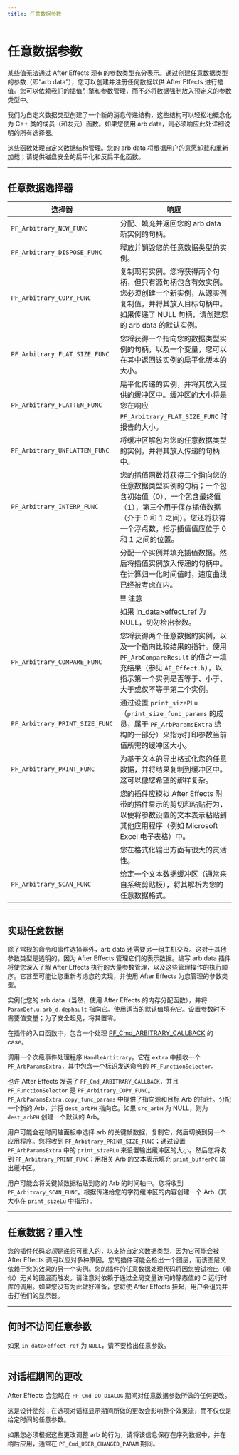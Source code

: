 ```yaml
---
title: 任意数据参数
---
```

# 任意数据参数

某些值无法通过 After Effects 现有的参数类型充分表示。通过创建任意数据类型的参数（即“arb data”），您可以创建并注册任何数据以供 After Effects 进行插值。您可以依赖我们的插值引擎和参数管理，而不必将数据强制放入预定义的参数类型中。

我们为自定义数据类型创建了一个新的消息传递结构，这些结构可以轻松地概念化为 C++ 类的成员（和友元）函数。如果您使用 arb data，则必须响应此处详细说明的所有选择器。

这些函数处理自定义数据结构管理。您的 arb data 将根据用户的意愿卸载和重新加载；请提供磁盘安全的扁平化和反扁平化函数。

---

## 任意数据选择器

| 选择器 | 响应 |
|---|---|
| `PF_Arbitrary_NEW_FUNC` | 分配、填充并返回您的 arb data 新实例的句柄。 |
| `PF_Arbitrary_DISPOSE_FUNC` | 释放并销毁您的任意数据类型的实例。 |
| `PF_Arbitrary_COPY_FUNC` | 复制现有实例。您将获得两个句柄，但只有源句柄包含有效实例。您必须创建一个新实例，从源实例复制值，并将其放入目标句柄中。如果传递了 NULL 句柄，请创建您的 arb data 的默认实例。 |
| `PF_Arbitrary_FLAT_SIZE_FUNC` | 您将获得一个指向您的数据类型实例的句柄，以及一个变量，您可以在其中返回该实例的扁平化版本的大小。 |
| `PF_Arbitrary_FLATTEN_FUNC` | 扁平化传递的实例，并将其放入提供的缓冲区中。缓冲区的大小将是您在响应 `PF_Arbitrary_FLAT_SIZE_FUNC` 时报告的大小。 |
| `PF_Arbitrary_UNFLATTEN_FUNC` | 将缓冲区解包为您的任意数据类型的实例，并将其放入传递的句柄中。 |
| `PF_Arbitrary_INTERP_FUNC` | 您的插值函数将获得三个指向您的任意数据类型实例的句柄；一个包含初始值（0），一个包含最终值（1），第三个用于保存插值数据（介于 0 和 1 之间）。您还将获得一个浮点数，指示插值值应位于 0 和 1 之间的位置。 |
| | 分配一个实例并填充插值数据。然后将插值实例放入传递的句柄中。在计算归一化时间值时，速度曲线已经被考虑在内。 |
| | !!! 注意 |
| | 如果 [in_data>effect_ref](../../effect-basics/PF_InData#pf_indata-members) 为 NULL，切勿检出参数。 |
| `PF_Arbitrary_COMPARE_FUNC` | 您将获得两个任意数据的实例，以及一个指向比较结果的指针。使用 `PF_ArbCompareResult` 的值之一填充结果（参见 `AE_Effect.h`），以指示第一个实例是否等于、小于、大于或仅不等于第二个实例。 |
| `PF_Arbitrary_PRINT_SIZE_FUNC` | 通过设置 `print_sizePLu`（`print_size_func_params` 的成员，属于 `PF_ArbParamsExtra` 结构的一部分）来指示打印参数当前值所需的缓冲区大小。 |
| `PF_Arbitrary_PRINT_FUNC` | 为基于文本的导出格式化您的任意数据，并将结果复制到缓冲区中。这可以像您希望的那样复杂。 |
| | 您的插件应模拟 After Effects 附带的插件显示的剪切和粘贴行为，以便将参数设置的文本表示粘贴到其他应用程序（例如 Microsoft Excel 电子表格）中。 |
| | 您在格式化输出方面有很大的灵活性。 |
| `PF_Arbitrary_SCAN_FUNC` | 给定一个文本数据缓冲区（通常来自系统剪贴板），将其解析为您的任意数据格式。 |

---

## 实现任意数据

除了常规的命令和事件选择器外，arb data 还需要另一组主机交互。这对于其他参数类型是透明的，因为 After Effects 管理它们的表示数据。编写 arb data 插件将使您深入了解 After Effects 执行的大量参数管理，以及这些管理操作的执行顺序。它甚至可能让您重新考虑您的实现，并使用 After Effects 为您管理的参数类型。

实例化您的 arb data（当然，使用 After Effects 的内存分配函数），并将 `ParamDef.u.arb_d.dephault` 指向它。使用适当的默认值填充它。设置参数时不需要值变量；为了安全起见，将其置零。

在插件的入口函数中，包含一个处理 [PF_Cmd_ARBITRARY_CALLBACK](../../effect-basics/command-selectors#messaging) 的 case。

调用一个次级事件处理程序 `HandleArbitrary`。它在 `extra` 中接收一个 `PF_ArbParamsExtra`，其中包含一个标识发送命令的 `PF_FunctionSelector`。

也许 After Effects 发送了 `PF_Cmd_ARBITRARY_CALLBACK`，并且 `PF_FunctionSelector` 是 `PF_Arbitrary_COPY_FUNC`。`PF_ArbParamsExtra.copy_func_params` 中提供了指向源和目标 Arb 的指针。分配一个新的 Arb，并将 `dest_arbPH` 指向它。如果 `src_arbH` 为 NULL，则为 `dest_arbPH` 创建一个默认的 Arb。

用户可能会在时间轴面板中选择 arb 的关键帧数据，复制它，然后切换到另一个应用程序。您将收到 `PF_Arbitrary_PRINT_SIZE_FUNC`；通过设置 `PF_ArbParamsExtra` 中的 `print_sizePLu` 来设置输出缓冲区的大小。然后您将收到 `PF_Arbitrary_PRINT_FUNC`；用相关 Arb 的文本表示填充 `print_bufferPC` 输出缓冲区。

用户可能会将关键帧数据粘贴到您的 Arb 的时间轴中。您将收到 `PF_Arbitrary_SCAN_FUNC`。根据传递给您的字符缓冲区的内容创建一个 Arb（其大小在 `print_sizeLu` 中指示）。

---

## 任意数据？重入性

您的插件代码*必须*是递归可重入的，以支持自定义数据类型，因为它可能会被 After Effects 调用以应对多种原因。您的插件可能会检出一个图层，而该图层又依赖于您的效果的另一个实例。您的插件的任意数据处理代码将因您尝试检出（看似）无关的图层而触发。请注意对依赖于通过全局变量访问的静态值的 C 运行时库的调用。如果您没有为此做好准备，您将使 After Effects 挂起，用户会诅咒并击打他们的显示器。

---

## 何时不访问任意参数

如果 `in_data>effect_ref` 为 `NULL`，请不要检出任意参数。

---

## 对话框期间的更改

After Effects 会忽略在 `PF_Cmd_DO_DIALOG` 期间对任意数据参数所做的任何更改。

这是设计使然；在选项对话框显示期间所做的更改会影响整个效果流，而不仅仅是给定时间的任意参数。

如果您必须根据这些更改调整 arb 的行为，请将该信息保存在序列数据中，并在稍后应用，通常在 `PF_Cmd_USER_CHANGED_PARAM` 期间。
